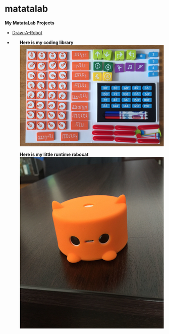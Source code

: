 # matatalab

<b> My MatataLab Projects </b>
<ul>
  <li><a href=https://github.com/akin-yildirim/matatalab/tree/master/projects/20200208-draw-a-robot> Draw-A-Robot </a><li>
<ul>
<p>
  <b> Here is my coding library </b>
  <img src=images/00.the.library.jpg>
</p>

<p>
  <b> Here is my little runtime robocat </b>
  <img src=images/01.runtime.jpg>
</p>
